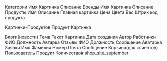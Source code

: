 Категории
    Имя
    Картинка
    Описание
Бренды
    Имя
    Картинка
    Описание
Продукты
    Имя
    Описание
    Главная картинка
    Цена
    Цвета
    Вес
    Штрих код продукта
    
Картинки-Продуктов
    Продукт
    Картинка


Блоги(новости)
    Тема
    Текст
    Картинка
    Дата создания
    Автор
Работники
    ФИО
    Должность
    Автарка
Отзывы
    ФИО
    Должность
    Сообщение
    Аватарка
Заявки
    Имя
    Фамилия
    Номер
    Почта
    Сообщение
Корзина(для клиентов)
    Пользователь
    Продукт
    Количество# shop_site_september
